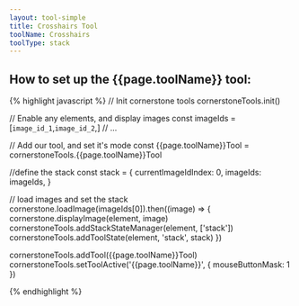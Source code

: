 ```yaml
---
layout: tool-simple
title: Crosshairs Tool
toolName: Crosshairs
toolType: stack
---
```



<h2 class="title is-2">How to set up the {{page.toolName}} tool:</h2>

{% highlight javascript %}
// Init cornerstone tools
cornerstoneTools.init()

// Enable any elements, and display images
const imageIds = [`image_id_1`,`image_id_2`,]
// ...

// Add our tool, and set it's mode
const {{page.toolName}}Tool = cornerstoneTools.{{page.toolName}}Tool

//define the stack
const stack = {
  currentImageIdIndex: 0,
  imageIds: imageIds,
}

// load images and set the stack
cornerstone.loadImage(imageIds[0]).then((image) => {
  cornerstone.displayImage(element, image)
  cornerstoneTools.addStackStateManager(element, ['stack'])
  cornerstoneTools.addToolState(element, 'stack', stack)
})

cornerstoneTools.addTool({{page.toolName}}Tool)
cornerstoneTools.setToolActive('{{page.toolName}}', { mouseButtonMask: 1 })

{% endhighlight %}
